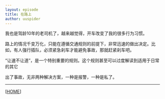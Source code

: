 ```yaml
---
layout: episode
title: 在路上
author: uuspider
---
```

我也是驾龄10年的老司机了，越来越觉得，开车改变了我的很多行为习惯。

路上的情况千变万化，只能在遵循交通规则的前提下，非常迅速的做出决定。比如，有人强行插队，必须紧急刹车才能避免事故，那就赶紧刹车吧。

“让速不让道”，是一个特别重要的规则。这个规则甚至可以过度解读到适用于日常的其它

出了事故，无非两种解决方案，一种是报警，一种是私了。




***

[[HOME][episode]]

[episode]:http://about.uuspider.com/2019/06/02/episodeindex.html
